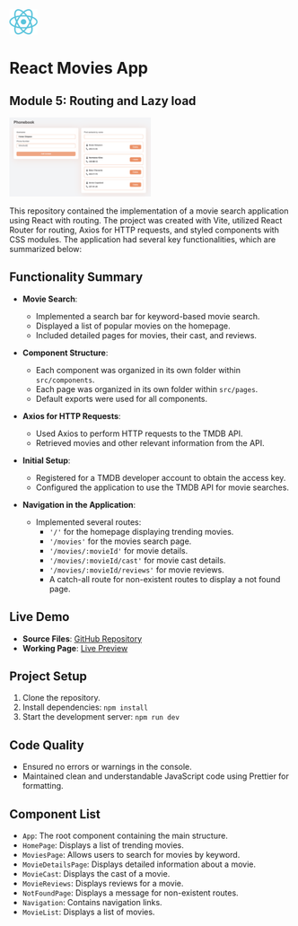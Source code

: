 <img src="./src/assets/react-logo.svg" alt="react logo" width="10%"/>

# React Movies App

## Module 5: Routing and Lazy load

<img src="./src/assets/screenshot.png" alt="profile card, list of cards with animals icons" width="50%"/>

This repository contained the implementation of a movie search application using React with routing. The project was created with Vite, utilized React Router for routing, Axios for HTTP requests, and styled components with CSS modules. The application had several key functionalities, which are summarized below:

## Functionality Summary

- **Movie Search**:

  - Implemented a search bar for keyword-based movie search.
  - Displayed a list of popular movies on the homepage.
  - Included detailed pages for movies, their cast, and reviews.

- **Component Structure**:

  - Each component was organized in its own folder within `src/components`.
  - Each page was organized in its own folder within `src/pages`.
  - Default exports were used for all components.

- **Axios for HTTP Requests**:

  - Used Axios to perform HTTP requests to the TMDB API.
  - Retrieved movies and other relevant information from the API.

- **Initial Setup**:

  - Registered for a TMDB developer account to obtain the access key.
  - Configured the application to use the TMDB API for movie searches.

- **Navigation in the Application**:
  - Implemented several routes:
    - `'/'` for the homepage displaying trending movies.
    - `'/movies'` for the movies search page.
    - `'/movies/:movieId'` for movie details.
    - `'/movies/:movieId/cast'` for movie cast details.
    - `'/movies/:movieId/reviews'` for movie reviews.
    - A catch-all route for non-existent routes to display a not found page.

## Live Demo

- **Source Files**: [GitHub Repository](https://github.com/grifano/goit-react-hw-05.git)
- **Working Page**: [Live Preview]()

## Project Setup

1. Clone the repository.
2. Install dependencies: `npm install`
3. Start the development server: `npm run dev`

## Code Quality

- Ensured no errors or warnings in the console.
- Maintained clean and understandable JavaScript code using Prettier for formatting.

## Component List

- `App`: The root component containing the main structure.
- `HomePage`: Displays a list of trending movies.
- `MoviesPage`: Allows users to search for movies by keyword.
- `MovieDetailsPage`: Displays detailed information about a movie.
- `MovieCast`: Displays the cast of a movie.
- `MovieReviews`: Displays reviews for a movie.
- `NotFoundPage`: Displays a message for non-existent routes.
- `Navigation`: Contains navigation links.
- `MovieList`: Displays a list of movies.
